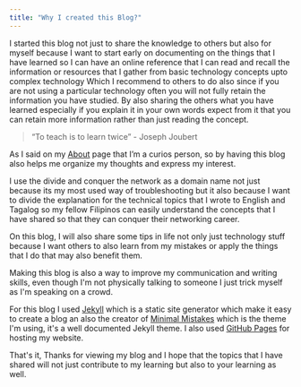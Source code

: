 ```yaml
---
title: "Why I created this Blog?"
---
```


I started this blog not just to share the knowledge to others but also for myself because I want to start early on documenting 
on the things that I have learned so I can have an online reference that I can read and recall the information or resources that I gather from basic technology concepts upto complex technology Which I recommend to others to do also since if you are not using a particular technology often you will not fully retain the information you have studied. By also sharing the others what you have learned especially if you explain it in your own words expect from it that you can retain more information rather than just reading the concept.

> “To teach is to  learn twice”  - Joseph Joubert

As I said on my [About](https://christianzabala.github.io/about/) page that I’m a curios person, so by having this blog also helps me organize my thoughts and express my interest. 

I use the divide and conquer the network as a domain name not just because its my most used way of troubleshooting but it also
because I want to divide the explanation for the technical topics that I wrote to English and Tagalog so my fellow Filipinos can easily understand the concepts that I have shared so that they can conquer their networking career.

On this blog, I will also share some tips in life not only just technology stuff because I want others to also learn from my mistakes or apply the things that I do that may also benefit them. 

Making this blog is also a way to improve my communication and writing skills, even though I'm not physically talking to someone I just trick myself as I'm speaking on a crowd.

For this blog I used [Jekyll](https://jekyllrb.com/) which is a static site generator which make it easy to create a blog an also the creator of [Minimal Mistakes](https://github.com/mmistakes/minimal-mistakes) which is the theme I'm using, it's a well documented Jekyll theme. I also used [GitHub Pages](https://pages.github.com/) for hosting my website.

That's it, Thanks for viewing my blog and I hope that the topics that I have shared will not just contribute to my learning but also to your learning as well.
